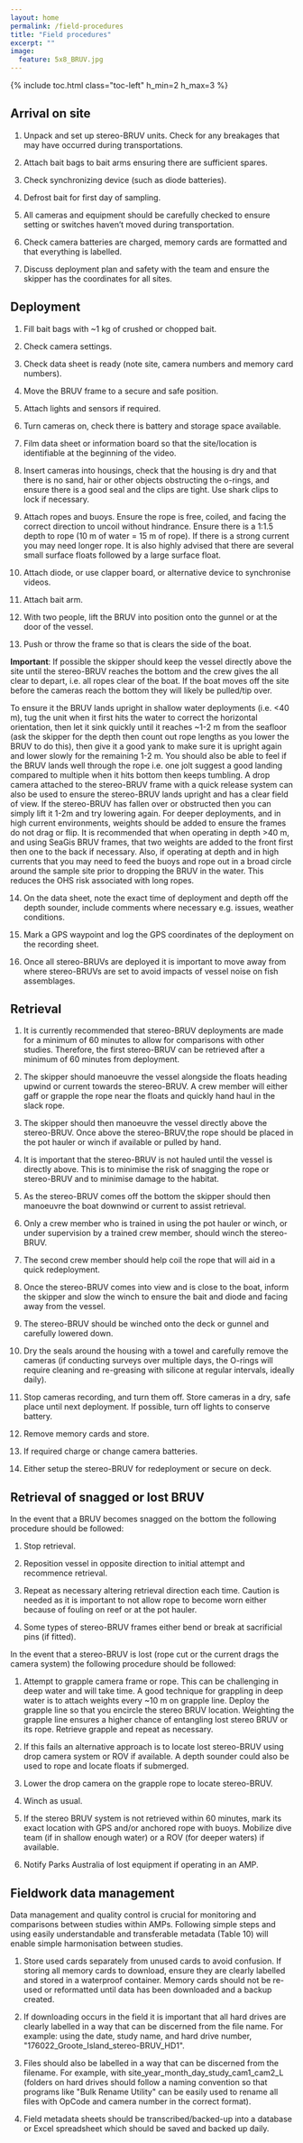 ```yaml
---
layout: home
permalink: /field-procedures
title: "Field procedures"
excerpt: ""
image:
  feature: 5x8_BRUV.jpg
---
```

{% include toc.html class="toc-left" h_min=2 h_max=3 %}

## **Arrival on site**

1. Unpack and set up stereo-BRUV units. Check for any breakages that may have occurred during transportations.

2. Attach bait bags to bait arms ensuring there are sufficient spares.

3. Check synchronizing device (such as diode batteries).

4. Defrost bait for first day of sampling.

5. All cameras and equipment should be carefully checked to ensure setting or switches haven’t moved during transportation.

6. Check camera batteries are charged, memory cards are formatted and that everything is labelled.

7.  Discuss deployment plan and safety with the team and ensure the skipper has the coordinates for all sites.

## **Deployment**

1. Fill bait bags with ~1 kg of crushed or chopped bait.

2. Check camera settings.

3. Check data sheet is ready (note site, camera numbers and memory card numbers).

4. Move the BRUV frame to a secure and safe position.

5. Attach lights and sensors if required.

6. Turn cameras on, check there is battery and storage space available.

7. Film data sheet or information board so that the site/location is identifiable at the beginning of the video.

8. Insert cameras into housings, check that the housing is dry and that there is no sand, hair or other objects obstructing the o-rings, and ensure there is a good seal and the clips are tight. Use shark clips to lock if necessary.

9. Attach ropes and buoys. Ensure the rope is free, coiled, and facing the correct direction to uncoil without hindrance. Ensure there is a 1:1.5 depth to rope (10 m of water  = 15 m of rope). If there is a strong current you may need longer rope. It is also highly advised that there are several small surface floats followed by a large surface float.

10. Attach diode, or use clapper board, or alternative device to synchronise videos.

11. Attach bait arm.

12. With two people, lift the BRUV into position onto the gunnel or at the door of the vessel.

13. Push or throw the frame so that is clears the side of the boat. 

**Important**: If possible the skipper should keep the vessel directly above the site until the stereo-BRUV reaches the bottom and the crew gives the all clear to depart, i.e. all ropes clear of the boat. If the boat moves off the site before the cameras reach the bottom they will likely be pulled/tip over. 

To ensure it the BRUV lands upright in shallow water deployments (i.e. <40 m), tug the unit when it first hits the water to correct the horizontal orientation, then let it sink quickly until it reaches ~1-2 m from the seafloor (ask the skipper for the depth then count out rope lengths as you lower the BRUV to do this), then give it a good yank to make sure it is upright again and lower slowly for the remaining 1-2 m. You should also be able to feel if the BRUV lands well through the rope i.e. one jolt suggest a good landing compared to multiple when it hits bottom then keeps tumbling. A drop camera attached to the stereo-BRUV frame with a quick release system can also be used to ensure the stereo-BRUV lands upright and has a clear field of view. If the stereo-BRUV has fallen over or obstructed then you can simply lift it 1-2m and try lowering again. For deeper deployments, and in high current environments, weights should be added to ensure the frames do not drag or flip. It is recommended that when operating in depth >40 m, and using SeaGis BRUV frames, that two weights are added to the front first then one to the back if necessary. Also, if operating at depth and in high currents that you may need to feed the buoys and rope out in a broad circle around the sample site prior to dropping the BRUV in the water. This reduces the OHS risk associated with long ropes.

14. On the data sheet, note the exact time of deployment and depth off the depth sounder, include comments where necessary e.g. issues, weather conditions.

15. Mark a GPS waypoint and log the GPS coordinates of the deployment on the recording sheet.

16. Once all stereo-BRUVs are deployed it is important to move away from where stereo-BRUVs are set to avoid impacts of vessel noise on fish assemblages.

## **Retrieval**

1. It is currently recommended that stereo-BRUV deployments are made for a minimum of 60 minutes to allow for comparisons with other studies. Therefore, the first stereo-BRUV can be retrieved after a minimum of 60 minutes from deployment.

2. The skipper should manoeuvre the vessel alongside the floats heading upwind or current towards the stereo-BRUV. A crew member will either gaff or grapple the rope near the floats and quickly hand haul in the slack rope.

3. The skipper should then manoeuvre the vessel directly above the stereo-BRUV. Once above the stereo-BRUV,the rope should be placed in the pot hauler or winch if available or pulled by hand.

4. It is important that the stereo-BRUV is not hauled until the vessel is directly above. This is to minimise the risk of snagging the rope or stereo-BRUV and to minimise damage to the habitat.

5. As the stereo-BRUV comes off the bottom the skipper should then manoeuvre the boat downwind or current to assist retrieval.

6. Only a crew member who is trained in using the pot hauler or winch, or under supervision by a trained crew member, should winch the stereo-BRUV.

7. The second crew member should help coil the rope that will aid in a quick redeployment.

8. Once the stereo-BRUV comes into view and is close to the boat, inform the skipper and slow the winch to ensure the bait and diode and facing away from the vessel.

9. The stereo-BRUV should be winched onto the deck or gunnel and carefully lowered down.

10. Dry the seals around the housing with a towel and carefully remove the cameras (if conducting surveys over multiple days, the O-rings will require cleaning and re-greasing with silicone at regular intervals, ideally daily).

11. Stop cameras recording, and turn them off. Store cameras in a dry, safe place until next deployment. If possible, turn off lights to conserve battery.

12. Remove memory cards and store.

13. If required charge or change camera batteries.

14. Either setup the stereo-BRUV for redeployment or secure on deck.

## **Retrieval of snagged or lost BRUV**

In the event that a BRUV becomes snagged on the bottom the following procedure should be followed:

1. Stop retrieval.

2. Reposition vessel in opposite direction to initial attempt and recommence retrieval.

3. Repeat as necessary altering retrieval direction each time. Caution is needed as it is important to not allow rope to become worn either because of fouling on reef or at the pot hauler.

4. Some types of stereo-BRUV frames either bend or break at sacrificial pins (if fitted).

In the event that a stereo-BRUV is lost (rope cut or the current drags the camera system) the following procedure should be followed:

1. Attempt to grapple camera frame or rope. This can be challenging in deep water and will take time. A good technique for grappling in deep water is to attach weights every ~10 m on grapple line. Deploy the grapple line so that you encircle the stereo BRUV location. Weighting the grapple line ensures a higher chance of entangling lost stereo BRUV or its rope. Retrieve grapple and repeat as necessary.

2. If this fails an alternative approach is to locate lost stereo-BRUV using drop camera system or ROV if available. A depth sounder could also be used to rope and locate floats if submerged.

3. Lower the drop camera on the grapple rope to locate stereo-BRUV.

4. Winch as usual.

5. If the stereo BRUV system is not retrieved within 60 minutes, mark its exact location with GPS and/or anchored rope with buoys. Mobilize dive team (if in shallow enough water) or a ROV (for deeper waters) if available.

6. Notify Parks Australia of lost equipment if operating in an AMP.

## **Fieldwork data management**

Data management and quality control is crucial for monitoring and comparisons between studies within AMPs. Following simple steps and using easily understandable and transferable metadata (Table 10) will enable simple harmonisation between studies.

1. Store used cards separately from unused cards to avoid confusion. If storing all memory cards to download, ensure they are clearly labelled and stored in a waterproof container. Memory cards should not be re-used or reformatted until data has been downloaded and a backup created.

2. If downloading occurs in the field it is important that all hard drives are clearly labelled in a way that can be discerned from the file name. For example: using the date, study name, and hard drive number, "176022_Groote_Island_stereo-BRUV_HD1".

3. Files should also be labelled in a way that can be discerned from the filename. For example, with site_year_month_day_study_cam1_cam2_L (folders on hard drives should follow a naming convention so that programs like "Bulk Rename Utility" can be easily used to rename all files with OpCode and camera number in the correct format).

4. Field metadata sheets should be transcribed/backed-up into a database or Excel spreadsheet which should be saved and backed up daily.

